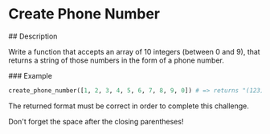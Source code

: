 # Create Phone Number

## Description

Write a function that accepts an array of 10 integers (between 0 and 9), that returns a string of those numbers in the form of a phone number.

### Example

```python
create_phone_number([1, 2, 3, 4, 5, 6, 7, 8, 9, 0]) # => returns "(123) 456-7890"
```

The returned format must be correct in order to complete this challenge.

Don't forget the space after the closing parentheses!